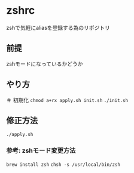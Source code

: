 # zshrc
zshで気軽にaliasを登録する為のリポジトリ

## 前提
zshモードになっているかどうか

## やり方
＃ 初期化
```chmod a+rx apply.sh init.sh```
```./init.sh```
## 修正方法
```./apply.sh```

### 参考: zshモード変更方法
```brew install zsh```
```chsh -s /usr/local/bin/zsh```